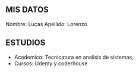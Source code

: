 ## MIS DATOS 

Nombre: Lucas
Apellido: Lorenzo

## ESTUDIOS
- Academico: Tecnicatura en analisis de sistemas,
- Cursos: Udemy y coderhouse